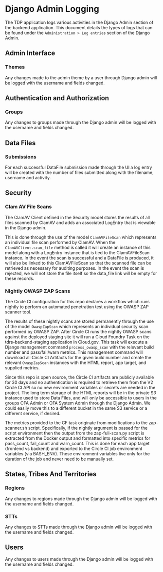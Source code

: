 # Django Admin Logging

The TDP application logs various activities in the Django Admin section of the backend application. This document details the types of logs that can be found under the `Administration > Log entries` section of the Django Admin.

## Admin Interface

### Themes
Any changes made to the admin theme by a user through Django admin will be logged with the username and fields changed.

## Authentication and Authorization

### Groups

Any changes to groups made through the Django admin will be logged with the username and fields changed.

## Data Files

### Submissions
For each successful DataFile submission made through the UI a log entry will be created with the number of files submitted along with the filename, username and activity.

## Security

### Clam AV File Scans

The ClamAV Client defined in the Security model stores the results of all files scanned by ClamAV and adds an associated LogEntry that is viewable in the Django admin.

This is done through the use of the model `ClamAVFileScan` which represents an individual file scan performed by ClamAV. When the `ClamAVClient.scan_file` method is called it will create an instance of this model along with a LogEntry instance that is tied to the ClamAVFileScan instance. In the event the scan is successful and a DataFile is produced, it will also be linked to this ClamAVFileScan so that the scanned file can be retrieved as necessary for auditing purposes. In the event the scan is rejected, we will not store the file itself so the data_file link will be empty for these records.

### Nightly OWASP ZAP Scans

The Circle CI configuration for this repo declares a workflow which runs nightly to perform an automated penetration test using the OWASP ZAP scanner tool.

The results of these nightly scans are stored permanently through the use of the model `OwaspZapScan` which represents an individual security scan performed by OWASP ZAP. After Circle CI runs the nightly OWASP scans against the deployed staging site it will run a Cloud Foundry Task on the tdrs-backend-staging application in Cloud.gov. This task will execute a Django management command `process_owasp_scan` with the relevant build number and pass/fail/warn metrics. This management command will download all Circle CI Artifacts for the given build number and create the relevant `OwaspZapScan` instances with the HTML report, app target, and supplied metrics.

Since this repo is open source, the Circle CI artifacts are publicly available for 30 days and no authentication is required to retrieve them from the V2 Circle CI API so no new environment variables or secrets are needed in the project. The long term storage of the HTML reports will be in the private S3 instance used to store Data Files, and will only be accessible to users in the groups OFA Admin or OFA System Admin through the Django Admin. We could easily move this to a different bucket in the same S3 service or a different service, if desired.

The metrics provided to the CF task originate from modifications to the zap-scanner.sh script. Specifically, if the nightly argument is passed for the script environment then the output from the zap-full-scan.py script is extracted from the Docker output and formatted into specific metrics for pass_count, fail_count and warn_count. This is done for each app target (frontend vs backend) and exported to the Circle CI job environment variables (via BASH_ENV). These environment variables live only for the duration of the job and never need to be manually set.

## States, Tribes And Territories

### Regions

Any changes to regions made through the Django admin will be logged with the username and fields changed.

### STTs

Any changes to STTs made through the Django admin will be logged with the username and fields changed.

## Users

Any changes to users made through the Django admin will be logged with the username and fields changed.
